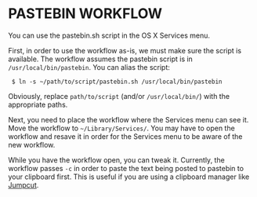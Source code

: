 # PASTEBIN WORKFLOW

You can use the pastebin.sh script in the OS X Services menu.

First, in order to use the workflow as-is, we must make sure the script is available. The workflow
assumes the pastebin script is in `/usr/local/bin/pastebin`. You can alias the script:

     $ ln -s ~/path/to/script/pastebin.sh /usr/local/bin/pastebin
         
Obviously, replace `path/to/script` (and/or `/usr/local/bin/`) with the appropriate paths.

Next, you need to place the workflow where the Services menu can see it. Move the workflow to
`~/Library/Services/`. You may have to open the workflow and resave it in order for the Services
menu to be aware of the new workflow.

While you have the workflow open, you can tweak it. Currently, the workflow passes `-c` in order to
paste the text being posted to pastebin to your clipboard first. This is useful if you are using a
clipboard manager like [Jumpcut][jc].

[jc]: http://jumpcut.sourceforge.net/

